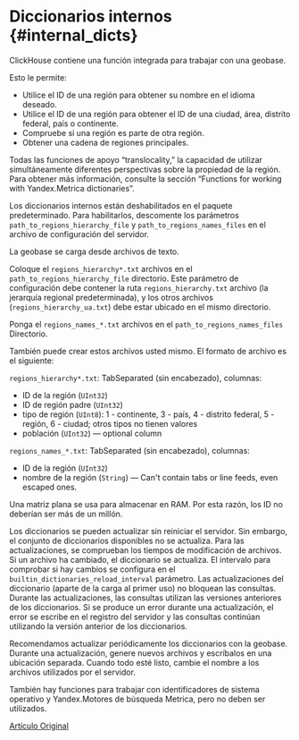 # Diccionarios internos {#internal_dicts}

ClickHouse contiene una función integrada para trabajar con una geobase.

Esto le permite:

-   Utilice el ID de una región para obtener su nombre en el idioma deseado.
-   Utilice el ID de una región para obtener el ID de una ciudad, área, distrito federal, país o continente.
-   Compruebe si una región es parte de otra región.
-   Obtener una cadena de regiones principales.

Todas las funciones de apoyo “translocality,” la capacidad de utilizar simultáneamente diferentes perspectivas sobre la propiedad de la región. Para obtener más información, consulte la sección “Functions for working with Yandex.Metrica dictionaries”.

Los diccionarios internos están deshabilitados en el paquete predeterminado.
Para habilitarlos, descomente los parámetros `path_to_regions_hierarchy_file` y `path_to_regions_names_files` en el archivo de configuración del servidor.

La geobase se carga desde archivos de texto.

Coloque el `regions_hierarchy*.txt` archivos en el `path_to_regions_hierarchy_file` directorio. Este parámetro de configuración debe contener la ruta `regions_hierarchy.txt` archivo (la jerarquía regional predeterminada), y los otros archivos (`regions_hierarchy_ua.txt`) debe estar ubicado en el mismo directorio.

Ponga el `regions_names_*.txt` archivos en el `path_to_regions_names_files` Directorio.

También puede crear estos archivos usted mismo. El formato de archivo es el siguiente:

`regions_hierarchy*.txt`: TabSeparated (sin encabezado), columnas:

-   ID de la región (`UInt32`)
-   ID de región padre (`UInt32`)
-   tipo de región (`UInt8`): 1 - continente, 3 - país, 4 - distrito federal, 5 - región, 6 - ciudad; otros tipos no tienen valores
-   población (`UInt32`) — optional column

`regions_names_*.txt`: TabSeparated (sin encabezado), columnas:

-   ID de la región (`UInt32`)
-   nombre de la región (`String`) — Can't contain tabs or line feeds, even escaped ones.

Una matriz plana se usa para almacenar en RAM. Por esta razón, los ID no deberían ser más de un millón.

Los diccionarios se pueden actualizar sin reiniciar el servidor. Sin embargo, el conjunto de diccionarios disponibles no se actualiza.
Para las actualizaciones, se comprueban los tiempos de modificación de archivos. Si un archivo ha cambiado, el diccionario se actualiza.
El intervalo para comprobar si hay cambios se configura en el `builtin_dictionaries_reload_interval` parámetro.
Las actualizaciones del diccionario (aparte de la carga al primer uso) no bloquean las consultas. Durante las actualizaciones, las consultas utilizan las versiones anteriores de los diccionarios. Si se produce un error durante una actualización, el error se escribe en el registro del servidor y las consultas continúan utilizando la versión anterior de los diccionarios.

Recomendamos actualizar periódicamente los diccionarios con la geobase. Durante una actualización, genere nuevos archivos y escríbalos en una ubicación separada. Cuando todo esté listo, cambie el nombre a los archivos utilizados por el servidor.

También hay funciones para trabajar con identificadores de sistema operativo y Yandex.Motores de búsqueda Metrica, pero no deben ser utilizados.

[Artículo Original](https://clickhouse.tech/docs/es/query_language/dicts/internal_dicts/) <!--hide-->
